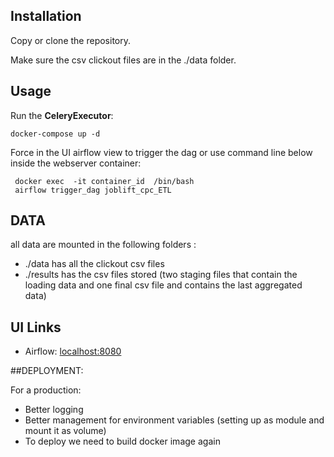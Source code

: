 
## Installation

Copy or clone the repository. 

Make sure the csv clickout files are in the ./data folder.
## Usage

Run the **CeleryExecutor**:

    docker-compose up -d
    
Force in the UI airflow view to trigger the dag or use command line below inside the webserver container:
    
     docker exec  -it container_id  /bin/bash
     airflow trigger_dag joblift_cpc_ETL
    
## DATA

all data are mounted in the following folders : 

-  ./data  has all the clickout csv files
-  ./results has the csv files stored (two staging files that contain the loading data and one final csv file and contains the last aggregated data)

## UI Links

- Airflow: [localhost:8080](http://localhost:8080/)

##DEPLOYMENT:

For a production:
 - Better logging
 - Better management for environment variables (setting up as module and mount it as volume)
 - To deploy we need to build docker image again
 
 